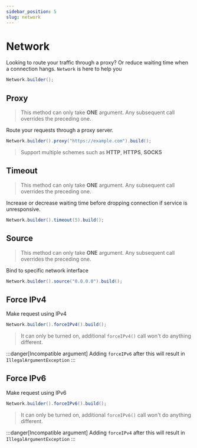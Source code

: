 ```yaml
---
sidebar_position: 5
slug: network
---
```


# Network

Looking to route your traffic through a proxy? Or reduce waiting time when a connection hangs. `Network` is here to help you

```java
Network.builder();
```

## Proxy
> This method can only take **ONE** argument. Any subsequent call overrides the preceding one.

Route your requests through a proxy server.

```java
Network.builder().proxy("https://example.com").build();
```

> Support multiple schemes such as **HTTP**, **HTTPS**, **SOCK5**

## Timeout
> This method can only take **ONE** argument. Any subsequent call overrides the preceding one.

Increase or decrease waiting time before dropping connection if service is unresponsive.

```java
Network.builder().timeout(5).build();
```

## Source
> This method can only take **ONE** argument. Any subsequent call overrides the preceding one.

Bind to specific network interface

```java
Network.builder().source("0.0.0.0").build();
```

## Force IPv4

Make request using IPv4

```java
Network.builder().forceIPv4().build();
```

> It can only be turned on, additional `forceIPv4()` call won't do anything different.

:::danger[Incompatible argument]
Adding `forceIPv6` after this will result in `IllegalArgumentException`
:::

## Force IPv6

Make request using IPv6

```java
Network.builder().forceIPv6().build();
```

> It can only be turned on, additional `forceIPv6()` call won't do anything different.

:::danger[Incompatible argument]
Adding `forceIPv4` after this will result in `IllegalArgumentException`
:::